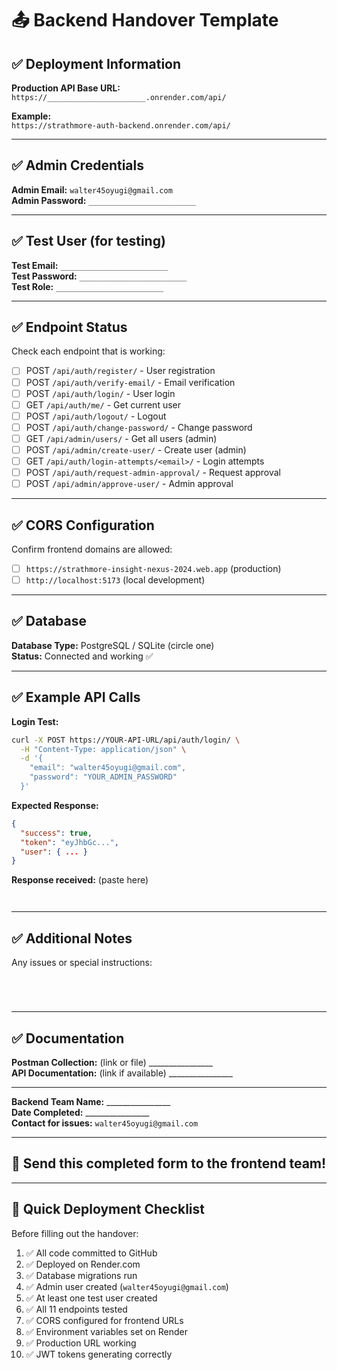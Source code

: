 # 📤 Backend Handover Template

## ✅ Deployment Information

**Production API Base URL:**  
`https://______________________.onrender.com/api/`

**Example:**  
`https://strathmore-auth-backend.onrender.com/api/`

---

## ✅ Admin Credentials

**Admin Email:** `walter45oyugi@gmail.com`  
**Admin Password:** `________________________`

---

## ✅ Test User (for testing)

**Test Email:** `________________________`  
**Test Password:** `________________________`  
**Test Role:** `________________________`

---

## ✅ Endpoint Status

Check each endpoint that is working:

- [ ] POST `/api/auth/register/` - User registration
- [ ] POST `/api/auth/verify-email/` - Email verification  
- [ ] POST `/api/auth/login/` - User login
- [ ] GET `/api/auth/me/` - Get current user
- [ ] POST `/api/auth/logout/` - Logout
- [ ] POST `/api/auth/change-password/` - Change password
- [ ] GET `/api/admin/users/` - Get all users (admin)
- [ ] POST `/api/admin/create-user/` - Create user (admin)
- [ ] GET `/api/auth/login-attempts/<email>/` - Login attempts
- [ ] POST `/api/auth/request-admin-approval/` - Request approval
- [ ] POST `/api/admin/approve-user/` - Admin approval

---

## ✅ CORS Configuration

Confirm frontend domains are allowed:

- [ ] `https://strathmore-insight-nexus-2024.web.app` (production)
- [ ] `http://localhost:5173` (local development)

---

## ✅ Database

**Database Type:** PostgreSQL / SQLite (circle one)  
**Status:** Connected and working ✅

---

## ✅ Example API Calls

**Login Test:**
```bash
curl -X POST https://YOUR-API-URL/api/auth/login/ \
  -H "Content-Type: application/json" \
  -d '{
    "email": "walter45oyugi@gmail.com",
    "password": "YOUR_ADMIN_PASSWORD"
  }'
```

**Expected Response:**
```json
{
  "success": true,
  "token": "eyJhbGc...",
  "user": { ... }
}
```

**Response received:** (paste here)
```


```

---

## ✅ Additional Notes

Any issues or special instructions:
```




```

---

## ✅ Documentation

**Postman Collection:** (link or file) ________________  
**API Documentation:** (link if available) ________________

---

**Backend Team Name:** ________________  
**Date Completed:** ________________  
**Contact for issues:** `walter45oyugi@gmail.com`

---

## 📧 Send this completed form to the frontend team!

---

## 🚀 Quick Deployment Checklist

Before filling out the handover:

1. ✅ All code committed to GitHub
2. ✅ Deployed on Render.com
3. ✅ Database migrations run
4. ✅ Admin user created (`walter45oyugi@gmail.com`)
5. ✅ At least one test user created
6. ✅ All 11 endpoints tested
7. ✅ CORS configured for frontend URLs
8. ✅ Environment variables set on Render
9. ✅ Production URL working
10. ✅ JWT tokens generating correctly

